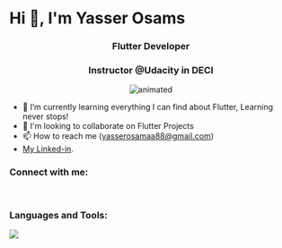 # Hi 👋, I'm Yasser Osams
<h3 align="center">Flutter Developer</h3>
<h3 align="center">Instructor @Udacity in DECI</h3>

<p align="center">
  <img src="https://user-images.githubusercontent.com/74038190/216644497-1951db19-8f3d-4e44-ac08-8e9d7e0d94a7.gif" alt="animated" />
</p>

 

- 🌱 I’m currently learning everything I can find about Flutter, Learning never stops!
- 👯 I'm looking to collaborate on Flutter Projects
- 📫 How to reach me (yasserosamaa88@gmail.com)
-  [My Linked-in]({www.linkedin.com/in/yasser-osama}).


<h3>Connect with me:</h3>
<a href="www.linkedin.com/in/yasser-osama"><i class="fab fa-linkedin-in"></i></a>
<link
  rel="stylesheet"
  href="https://cdn.jsdelivr.net/gh/dheereshagrwal/colored-icons@1.7.7/src/app/ci.min.css"
/>
    
<br>

<h3>Languages and Tools:</h3>
  <p>
  <a href="https://skillicons.dev">
    <img src="https://skillicons.dev/icons?i=git,flutter,dart,firebase,vscode,js,cpp" />
  </a>
</p>





<!---
yasser-osamaa/yasser-osamaa is a ✨ special ✨ repository because its `README.md` (this file) appears on your GitHub profile.
You can click the Preview link to take a look at your changes.
--->
